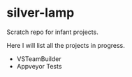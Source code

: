 # silver-lamp
Scratch repo for infant projects.

Here I will list all the projects in progress.
- VSTeamBuilder
- Appveyor Tests
